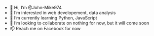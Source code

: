 - 👋 Hi, I’m @John-Mike974
- 👀 I’m interested in web developement, data analysis
- 🌱 I’m currently learning Python, JavaScript
- 💞️ I’m looking to collaborate on nothing for now, but it will come soon
- 📫 Reach me on Facebook for now

<!---
John-Mike974/John-Mike974 is a ✨ special ✨ repository because its `README.md` (this file) appears on your GitHub profile.
You can click the Preview link to take a look at your changes.
--->
